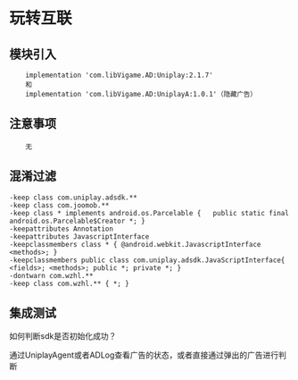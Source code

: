 # 玩转互联

## 模块引入

```text
    implementation 'com.libVigame.AD:Uniplay:2.1.7'
    和
    implementation 'com.libVigame.AD:UniplayA:1.0.1'（隐藏广告）
```

## 注意事项

```text
    无
```

## 混淆过滤

```text
-keep class com.uniplay.adsdk.**
-keep class com.joomob.**
-keep class * implements android.os.Parcelable {   public static final android.os.Parcelable$Creator *; }
-keepattributes Annotation
-keepattributes JavascriptInterface
-keepclassmembers class * { @android.webkit.JavascriptInterface <methods>; }
-keepclassmembers public class com.uniplay.adsdk.JavaScriptInterface{ <fields>; <methods>; public *; private *; }
-dontwarn com.wzhl.**
-keep class com.wzhl.** { *; }
```

## 集成测试

如何判断sdk是否初始化成功？

通过UniplayAgent或者ADLog查看广告的状态，或者直接通过弹出的广告进行判断

